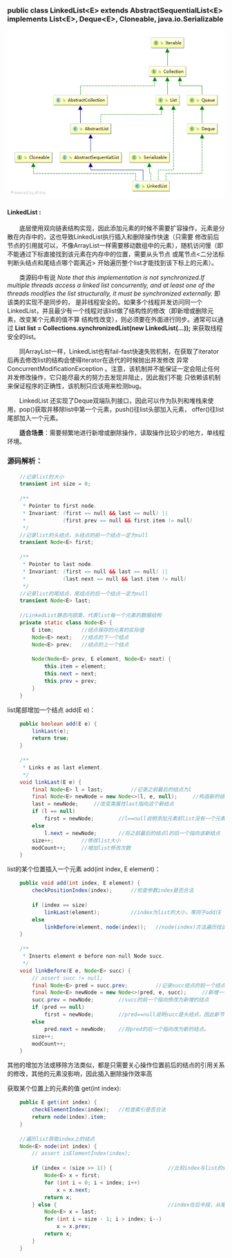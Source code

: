 ### public class LinkedList\<E> extends AbstractSequentialList\<E> implements List\<E>, Deque\<E>, Cloneable, java.io.Serializable

![LinkedList类层次结构图](https://raw.githubusercontent.com/dengrd/images-repo/master/201806/LinkedList.png)


#### LinkedList :
　　底层使用双向链表结构实现，因此添加元素的时候不需要扩容操作，元素是分散在内存中的，这也导致LinkedList执行插入和删除操作快速（只需要
修改前后节点的引用就可以，不像ArrayList一样需要移动数组中的元素），随机访问慢（即不能通过下标直接找到该元素在内存中的位置，需要从头节点
或尾节点<二分法标判断头结点和尾结点哪个距离近> 开始遍历整个list才能找到该下标上的元素）。

　　类源码中有说 *Note that this implementation is not synchronized.If multiple threads access a linked list concurrently,
and at least one of the threads modifies the list structurally, it must be synchronized externally.* 即该类的实现不是同步的，
是非线程安全的。如果多个线程并发访问同一个LinkedList，并且最少有一个线程对该list做了结构性的修改（即新增或删除元素，改变某个元素的值不算
结构性改变），则必须要在外面进行同步。通常可以通过 **List list = Collections.synchronizedList(new LinkedList(...));** 来获取线程
安全的list。

　　同ArrayList一样，LinkedList也有fail-fast快速失败机制，在获取了iterator后再去修改list的结构会使得iterator在迭代的时候抛出并发修改
异常 ConcurrentModificationException 。注意，该机制并不能保证一定会阻止任何并发修改操作，它只能尽最大的努力去发现并阻止，因此我们不能
只依赖该机制来保证程序的正确性，该机制只应该用来检测bug。

　　LinkedList 还实现了Deque双端队列接口，因此可以作为队列和堆栈来使用，pop()获取并移除list中第一个元素，push()往list头部加入元素，
offer()往list尾部加入一个元素。


　　**适合场景**：需要频繁地进行新增或删除操作，读取操作比较少的地方，单线程环境。

### 源码解析：

```java
    //记录list的大小
    transient int size = 0;

    /**
     * Pointer to first node.
     * Invariant: (first == null && last == null) ||
     *            (first.prev == null && first.item != null)
     */
    //记录list的头结点，头结点的前一个结点一定为null
    transient Node<E> first;

    /**
     * Pointer to last node.
     * Invariant: (first == null && last == null) ||
     *            (last.next == null && last.item != null)
     */
    //记录list的尾结点，尾结点的后一个结点一定为null
    transient Node<E> last;
    
    //LinkedList静态内部类，代表list每一个元素的数据结构
    private static class Node<E> {
        E item;         //结点保存的元素的实际值
        Node<E> next;   //结点的下一个结点
        Node<E> prev;   //结点的上一个结点

        Node(Node<E> prev, E element, Node<E> next) {
            this.item = element;
            this.next = next;
            this.prev = prev;
        }
    }
```

list尾部增加一个结点 add(E e)：

```java
    public boolean add(E e) {
        linkLast(e);
        return true;
    }
    
    /**
     * Links e as last element.
     */
    void linkLast(E e) {
        final Node<E> l = last;         //记录之前最后的结点为l
        final Node<E> newNode = new Node<>(l, e, null);     //构造新的结点，前一个引用之前的最后结点l.
        last = newNode;     //改变类属性last指向这个新结点
        if (l == null)
            first = newNode;        //l==null说明添加元素前list没有一个元素，所以头结点也是该新结点
        else
            l.next = newNode;       //将之前最后的结点l的后一个指向该新结点
        size++;         //修改list大小
        modCount++;     //增加list修改次数
    }
```

list的某个位置插入一个元素 add(int index, E element)：

```java
    public void add(int index, E element) {
        checkPositionIndex(index);      //检查参数index是否合法

        if (index == size)
            linkLast(element);          //index为list的大小，等同于add(E e)方法
        else
            linkBefore(element, node(index));   //node(index)方法遍历找该位置的元素，在其前面增加一个结点
    }
    
    /**
     * Inserts element e before non-null Node succ.
     */
    void linkBefore(E e, Node<E> succ) {
        // assert succ != null;
        final Node<E> pred = succ.prev;         //记录succ结点的前一个结点为pred
        final Node<E> newNode = new Node<>(pred, e, succ);     //新增一个结点，前一个指向pred,后一个指向succ
        succ.prev = newNode;        //succ的前一个指向修改为新增的结点
        if (pred == null)
            first = newNode;        //pred==null说明succ是头结点，因此新节点变为新的头结点
        else
            pred.next = newNode;    //将pred的后一个指向改为新的结点。
        size++;
        modCount++;
    }
```

其他的增加方法或移除方法类似，都是只需要关心操作位置前后的结点的引用关系的修改，其他的元素没影响，因此插入删除操作效率高


获取某个位置上的元素的值 get(int index):

```java
    public E get(int index) {
        checkElementIndex(index);   //检查索引是否合法
        return node(index).item;    
    }
    
    //遍历list获取index上的结点
    Node<E> node(int index) {
        // assert isElementIndex(index);

        if (index < (size >> 1)) {                  //比较index与list的size/2 的大小，index在前半段则从头结点开始遍历
            Node<E> x = first;
            for (int i = 0; i < index; i++)
                x = x.next;
            return x;
        } else {                                    //index在后半段，从尾结点开始遍历
            Node<E> x = last;
            for (int i = size - 1; i > index; i--)
                x = x.prev;
            return x;
        }
    }
```